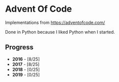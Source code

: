 # Advent Of Code
Implementations from https://adventofcode.com/

Done in Python because I liked Python when I started.

## Progress

* __2016__ - [8/25]
* __2017__ - [8/25]
* __2018__ - [0/25]
* __2019__ - [0/25]
